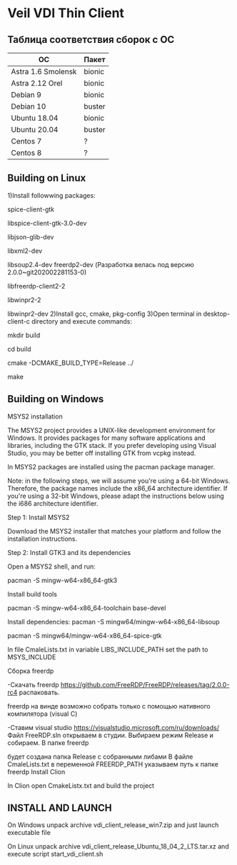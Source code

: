 # Veil VDI Thin Client
## Таблица соответствия сборок с ОС

| ОС                 | Пакет  |
|--------------------|--------|
| Astra 1.6 Smolensk | bionic |
| Astra 2.12 Orel    | bionic |
| Debian 9           | bionic |
| Debian 10          | buster |
| Ubuntu 18.04       | bionic |
| Ubuntu 20.04       | buster |
| Centos 7           |    ?   |
| Centos 8           |    ?   |

## Building on Linux
1)Install followwing packages:

spice-client-gtk

libspice-client-gtk-3.0-dev

libjson-glib-dev

libxml2-dev

libsoup2.4-dev
freerdp2-dev (Разработка велась под версию 2.0.0~git202002281153-0)

libfreerdp-client2-2

libwinpr2-2

libwinpr2-dev
2)Install gcc, cmake, pkg-config
3)Open terminal in desktop-client-c directory and execute commands:

mkdir build

cd build

cmake -DCMAKE_BUILD_TYPE=Release ../

make

## Building on Windows


MSYS2 installation


The MSYS2 project provides a UNIX-like development environment for Windows. It provides packages for many software applications and libraries, including the GTK stack. If you prefer developing using Visual Studio, you may be better off installing GTK from vcpkg instead.


In MSYS2 packages are installed using the pacman package manager.


Note: in the following steps, we will assume you're using a 64-bit Windows. Therefore, the package names include the x86_64 architecture identifier. If you're using a 32-bit Windows, please adapt the instructions below using the i686 architecture identifier.

Step 1: Install MSYS2


Download the MSYS2 installer that matches your platform and follow the installation instructions.

Step 2: Install GTK3 and its dependencies


Open a MSYS2 shell, and run:

pacman -S mingw-w64-x86_64-gtk3


Install build tools

pacman -S mingw-w64-x86_64-toolchain base-devel


Install dependencies:
pacman -S mingw64/mingw-w64-x86_64-libsoup

pacman -S mingw64/mingw-w64-x86_64-spice-gtk


In file CmaleLists.txt in variable LIBS_INCLUDE_PATH set the path to MSYS_INCLUDE


Сборка freerdp

-Скачать freerdp https://github.com/FreeRDP/FreeRDP/releases/tag/2.0.0-rc4 распаковать.

freerdp на винде возможно собрать только с помощью нативного компилятора (visual C) 

-Ставим visual studio https://visualstudio.microsoft.com/ru/downloads/
Файл FreeRDP.sln открываем в студии. Выбираем режим Release и собираем. В папке freerdp

будет создана папка Release с собранными либами
В файле CmaleLists.txt в переменной FREERDP_PATH указываем путь к папке freerdp
 Install Clion


In Clion open CmakeListx.txt and build the project  



## INSTALL AND LAUNCH

On Windows unpack archive vdi_client_release_win7.zip and just launch executable file

On Linux unpack archive vdi_client_release_Ubuntu_18_04_2_LTS.tar.xz and execute script start_vdi_client.sh
